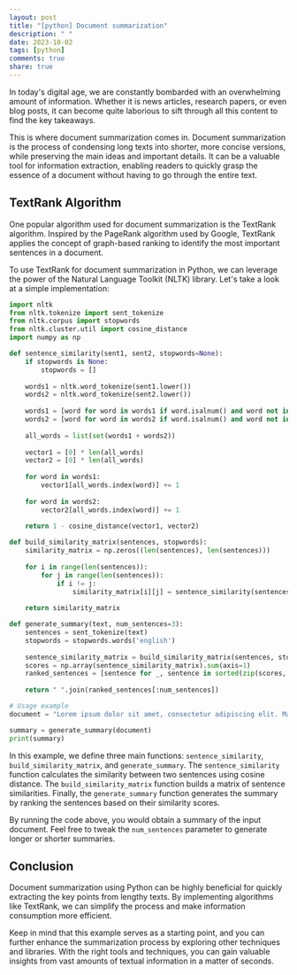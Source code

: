 ```yaml
---
layout: post
title: "[python] Document summarization"
description: " "
date: 2023-10-02
tags: [python]
comments: true
share: true
---
```


In today's digital age, we are constantly bombarded with an overwhelming amount of information. Whether it is news articles, research papers, or even blog posts, it can become quite laborious to sift through all this content to find the key takeaways.

This is where document summarization comes in. Document summarization is the process of condensing long texts into shorter, more concise versions, while preserving the main ideas and important details. It can be a valuable tool for information extraction, enabling readers to quickly grasp the essence of a document without having to go through the entire text.

## TextRank Algorithm

One popular algorithm used for document summarization is the TextRank algorithm. Inspired by the PageRank algorithm used by Google, TextRank applies the concept of graph-based ranking to identify the most important sentences in a document.

To use TextRank for document summarization in Python, we can leverage the power of the Natural Language Toolkit (NLTK) library. Let's take a look at a simple implementation:

```python
import nltk
from nltk.tokenize import sent_tokenize
from nltk.corpus import stopwords
from nltk.cluster.util import cosine_distance
import numpy as np

def sentence_similarity(sent1, sent2, stopwords=None):
    if stopwords is None:
        stopwords = []
        
    words1 = nltk.word_tokenize(sent1.lower())
    words2 = nltk.word_tokenize(sent2.lower())
    
    words1 = [word for word in words1 if word.isalnum() and word not in stopwords]
    words2 = [word for word in words2 if word.isalnum() and word not in stopwords]
    
    all_words = list(set(words1 + words2))
    
    vector1 = [0] * len(all_words)
    vector2 = [0] * len(all_words)
    
    for word in words1:
        vector1[all_words.index(word)] += 1
    
    for word in words2:
        vector2[all_words.index(word)] += 1
    
    return 1 - cosine_distance(vector1, vector2)

def build_similarity_matrix(sentences, stopwords):
    similarity_matrix = np.zeros((len(sentences), len(sentences)))
    
    for i in range(len(sentences)):
        for j in range(len(sentences)):
            if i != j:
                similarity_matrix[i][j] = sentence_similarity(sentences[i], sentences[j], stopwords)
    
    return similarity_matrix

def generate_summary(text, num_sentences=3):
    sentences = sent_tokenize(text)
    stopwords = stopwords.words('english')
    
    sentence_similarity_matrix = build_similarity_matrix(sentences, stopwords)
    scores = np.array(sentence_similarity_matrix).sum(axis=1)
    ranked_sentences = [sentence for _, sentence in sorted(zip(scores, sentences), reverse=True)]
    
    return " ".join(ranked_sentences[:num_sentences])

# Usage example
document = "Lorem ipsum dolor sit amet, consectetur adipiscing elit. Maecenas posuere arcu risus, sed dapibus augue porttitor id. Vestibulum ante ipsum primis in faucibus orci luctus et ultrices posuere cubilia curae; Sed condimentum, mauris eget hendrerit bibendum, sapien felis pulvinar metus, nec finibus nisi nisi ac lectus. Quisque nec urna sodales velit iaculis lobortis. Nullam accumsan eros ut metus tristique consectetur. Duis posuere risus id elit scelerisque, at feugiat orci aliquet. Suspendisse id accumsan velit. Suspendisse potenti. Nam vulputate libero metus, vitae varius leo dapibus vel. Pellentesque habitant morbi tristique senectus et netus et malesuada fames ac turpis egestas. Phasellus mattis quam sit amet sodales consequat. Nam quis lobortis dolor, eu accumsan enim. Aliquam erat volutpat."

summary = generate_summary(document)
print(summary)
```

In this example, we define three main functions: `sentence_similarity`, `build_similarity_matrix`, and `generate_summary`. The `sentence_similarity` function calculates the similarity between two sentences using cosine distance. The `build_similarity_matrix` function builds a matrix of sentence similarities. Finally, the `generate_summary` function generates the summary by ranking the sentences based on their similarity scores.

By running the code above, you would obtain a summary of the input document. Feel free to tweak the `num_sentences` parameter to generate longer or shorter summaries.

## Conclusion

Document summarization using Python can be highly beneficial for quickly extracting the key points from lengthy texts. By implementing algorithms like TextRank, we can simplify the process and make information consumption more efficient.

Keep in mind that this example serves as a starting point, and you can further enhance the summarization process by exploring other techniques and libraries. With the right tools and techniques, you can gain valuable insights from vast amounts of textual information in a matter of seconds.